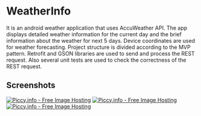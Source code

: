 # WeatherInfo
It is an android weather application that uses AccuWeather API.
The app displays detailed weather information for the current day and the brief information about the weather for next 5 days. Device coordinates are used for weather forecasting. 
Project structure is divided according to the MVP pattern. Retrofit and GSON libraries are used to send and process the REST request.
Also several unit tests are used to check the correctness of the REST request.

## Screenshots

<a href="http://piccy.info/view3/10896625/3dc6406287e027a1764711384fda37cd/" target="_blank"><img src="http://i.piccy.info/i9/7ba012f8b52d5b7b6a98801b82d23ede/1488213320/24541/1123364/Screenshot_2017_02_17_21_45_18_881_com_breezee_sergeystasyuk_weatherinfo_500.jpg" alt="Piccy.info - Free Image Hosting" border="0" /></a><a href="http://i.piccy.info/a3c/2017-02-27-16-35/i9-10896625/281x500-r" target="_blank"><img src="http://i.piccy.info/a3/2017-02-27-16-35/i9-10896625/281x500-r/i.gif" alt="" border="0" /></a>
<a href="http://piccy.info/view3/10896635/a05928b02ce25f5e930a5db145cf8443/" target="_blank"><img src="http://i.piccy.info/i9/cc7774b60a58ea038619cc3bf0044ffa/1488213503/25465/1123364/Screenshot_2017_02_17_21_45_39_588_com_breezee_sergeystasyuk_weatherinfo_500.jpg" alt="Piccy.info - Free Image Hosting" border="0" /></a><a href="http://i.piccy.info/a3c/2017-02-27-16-38/i9-10896635/281x500-r" target="_blank"><img src="http://i.piccy.info/a3/2017-02-27-16-38/i9-10896635/281x500-r/i.gif" alt="" border="0" /></a>
<a href="http://piccy.info/view3/10896639/38fd415270246e352261ead12e5977ea/" target="_blank"><img src="http://i.piccy.info/i9/b572fc64c526156899acea7ef92a471b/1488213561/20266/1123364/Screenshot_2017_02_17_21_45_53_707_com_breezee_sergeystasyuk_weatherinfo_500.jpg" alt="Piccy.info - Free Image Hosting" border="0" /></a><a href="http://i.piccy.info/a3c/2017-02-27-16-39/i9-10896639/281x500-r" target="_blank"><img src="http://i.piccy.info/a3/2017-02-27-16-39/i9-10896639/281x500-r/i.gif" alt="" border="0" /></a>
